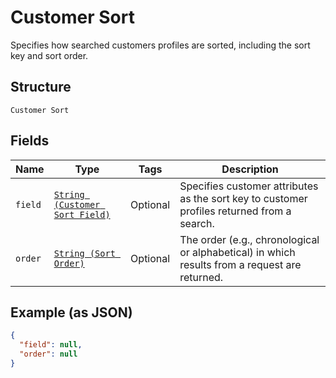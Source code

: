 
# Customer Sort

Specifies how searched customers profiles are sorted, including the sort key and sort order.

## Structure

`Customer Sort`

## Fields

| Name | Type | Tags | Description |
|  --- | --- | --- | --- |
| `field` | [`String (Customer Sort Field)`](../../doc/models/customer-sort-field.md) | Optional | Specifies customer attributes as the sort key to customer profiles returned from a search. |
| `order` | [`String (Sort Order)`](../../doc/models/sort-order.md) | Optional | The order (e.g., chronological or alphabetical) in which results from a request are returned. |

## Example (as JSON)

```json
{
  "field": null,
  "order": null
}
```

